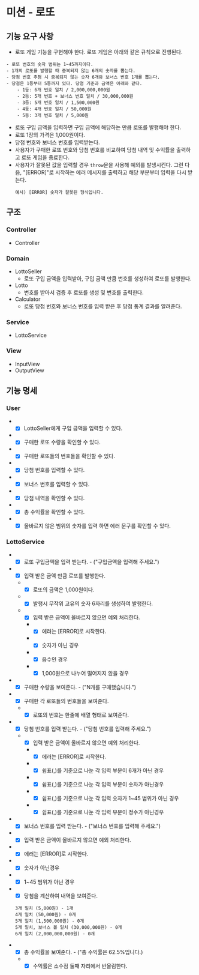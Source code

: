 # 미션 - 로또

## 기능 요구 사항

- 로또 게임 기능을 구현해야 한다. 로또 게임은 아래와 같은 규칙으로 진행된다.

```
- 로또 번호의 숫자 범위는 1~45까지이다.
- 1개의 로또를 발행할 때 중복되지 않는 6개의 숫자를 뽑는다.
- 당첨 번호 추첨 시 중복되지 않는 숫자 6개와 보너스 번호 1개를 뽑는다.
- 당첨은 1등부터 5등까지 있다. 당첨 기준과 금액은 아래와 같다.
    - 1등: 6개 번호 일치 / 2,000,000,000원
    - 2등: 5개 번호 + 보너스 번호 일치 / 30,000,000원
    - 3등: 5개 번호 일치 / 1,500,000원
    - 4등: 4개 번호 일치 / 50,000원
    - 5등: 3개 번호 일치 / 5,000원
```

- 로또 구입 금액을 입력하면 구입 금액에 해당하는 만큼 로또를 발행해야 한다.
- 로또 1장의 가격은 1,000원이다.
- 당첨 번호와 보너스 번호를 입력받는다.
- 사용자가 구매한 로또 번호와 당첨 번호를 비교하여 당첨 내역 및 수익률을 출력하고 로또 게임을 종료한다.
- 사용자가 잘못된 값을 입력할 경우 `throw`문을 사용해 예외를 발생시킨다. 그런 다음, "[ERROR]"로 시작하는 에러 메시지를 출력하고 해당 부분부터 입력을 다시 받는다.
  ```
  예시) [ERROR] 숫자가 잘못된 형식입니다.
  ```

## 구조

### Controller

- Controller

### Domain

- LottoSeller
  - 로또 구입 금액을 입력받아, 구입 금액 만큼 번호를 생성하여 로또를 발행한다.
- Lotto
  - 번호를 받아서 검증 후 로또를 생성 및 번호를 출력한다.
- Calculator
  - 로또 당첨 번호와 보너스 번호를 입력 받은 후 당첨 통계 결과를 알려준다.

### Service

- LottoService

### View

- InputView
- OutputView

## 기능 명세

### User

- - [x] LottoSeller에게 구입 금액을 입력할 수 있다.
- - [x] 구매한 로또 수량을 확인할 수 있다.
- - [x] 구매한 로또들의 번호들을 확인할 수 있다.
- - [x] 당첨 번호를 입력할 수 있다.
- - [x] 보너스 변호를 입력할 수 있다.
- - [x] 당첨 내역을 확인할 수 있다.
- - [x] 총 수익률을 확인할 수 있다.
- - [x] 올바르지 않은 범위의 숫자를 입력 하면 에러 문구를 확인할 수 있다.

### LottoService

- - [x] 로또 구입금액을 입력 받는다. - ("구입금액을 입력해 주세요.")
- - [x] 입력 받은 금액 만큼 로또를 발행한다.
  - - [x] 로또의 금액은 1,000원이다.
  - - [x] 발행시 무작위 고유의 숫자 6자리를 생성하여 발행한다.
  - - [x] 입력 받은 금액이 올바르지 않으면 예외 처리한다.
    - - [x] 에러는 [ERROR]로 시작한다.
    - - [x] 숫자가 아닌 경우
    - - [x] 음수인 경우
    - - [x] 1,000원으로 나누어 떨어지지 않을 경우
- - [x] 구매한 수량을 보여준다. - ("N개를 구매했습니다.")
- - [x] 구매한 각 로또들의 번호들을 보여준다.
  - - [x] 로또의 번호는 한줄에 배열 형태로 보여준다.
- - [x] 당첨 번호를 입력 받는다. - ("당첨 번호를 입력해 주세요.")
  - - [x] 입력 받은 금액이 올바르지 않으면 예외 처리한다.
    - - [x] 에러는 [ERROR]로 시작한다.
    - - [x] 쉼표(,)를 기준으로 나눈 각 입력 부분이 6개가 아닌 경우
    - - [x] 쉼표(,)를 기준으로 나눈 각 입력 부분이 숫자가 아닌경우
    - - [x] 쉼표(,)를 기준으로 나눈 각 입력 숫자가 1~45 범위가 아닌 경우
    - - [x] 쉼표(,)를 기준으로 나눈 각 입력 부분이 정수가 아닌경우
- - [x] 보너스 번호를 입력 받는다. - ("보너스 번호를 입력해 주세요.")
- - [x] 입력 받은 금액이 올바르지 않으면 예외 처리한다.
- - [x] 에러는 [ERROR]로 시작한다.
- - [x] 숫자가 아닌경우
- - [x] 1~45 범위가 아닌 경우
- - [x] 당첨을 계산하여 내역을 보여준다.

  ```
  3개 일치 (5,000원) - 1개
  4개 일치 (50,000원) - 0개
  5개 일치 (1,500,000원) - 0개
  5개 일치, 보너스 볼 일치 (30,000,000원) - 0개
  6개 일치 (2,000,000,000원) - 0개
  ```

- - [x] 총 수익률을 보여준다. - ("총 수익률은 62.5%입니다.)
  - - [x] 수익률은 소수점 둘째 자리에서 반올림한다.
